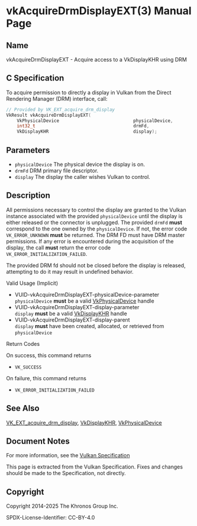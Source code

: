 # vkAcquireDrmDisplayEXT(3) Manual Page

## Name

vkAcquireDrmDisplayEXT - Acquire access to a VkDisplayKHR using DRM



## [](#_c_specification)C Specification

To acquire permission to directly a display in Vulkan from the Direct Rendering Manager (DRM) interface, call:

```c++
// Provided by VK_EXT_acquire_drm_display
VkResult vkAcquireDrmDisplayEXT(
    VkPhysicalDevice                            physicalDevice,
    int32_t                                     drmFd,
    VkDisplayKHR                                display);
```

## [](#_parameters)Parameters

- `physicalDevice` The physical device the display is on.
- `drmFd` DRM primary file descriptor.
- `display` The display the caller wishes Vulkan to control.

## [](#_description)Description

All permissions necessary to control the display are granted to the Vulkan instance associated with the provided `physicalDevice` until the display is either released or the connector is unplugged. The provided `drmFd` **must** correspond to the one owned by the `physicalDevice`. If not, the error code `VK_ERROR_UNKNOWN` **must** be returned. The DRM FD must have DRM master permissions. If any error is encountered during the acquisition of the display, the call **must** return the error code `VK_ERROR_INITIALIZATION_FAILED`.

The provided DRM fd should not be closed before the display is released, attempting to do it may result in undefined behavior.

Valid Usage (Implicit)

- [](#VUID-vkAcquireDrmDisplayEXT-physicalDevice-parameter)VUID-vkAcquireDrmDisplayEXT-physicalDevice-parameter  
  `physicalDevice` **must** be a valid [VkPhysicalDevice](https://registry.khronos.org/vulkan/specs/latest/man/html/VkPhysicalDevice.html) handle
- [](#VUID-vkAcquireDrmDisplayEXT-display-parameter)VUID-vkAcquireDrmDisplayEXT-display-parameter  
  `display` **must** be a valid [VkDisplayKHR](https://registry.khronos.org/vulkan/specs/latest/man/html/VkDisplayKHR.html) handle
- [](#VUID-vkAcquireDrmDisplayEXT-display-parent)VUID-vkAcquireDrmDisplayEXT-display-parent  
  `display` **must** have been created, allocated, or retrieved from `physicalDevice`

Return Codes

On success, this command returns

- `VK_SUCCESS`

On failure, this command returns

- `VK_ERROR_INITIALIZATION_FAILED`

## [](#_see_also)See Also

[VK\_EXT\_acquire\_drm\_display](https://registry.khronos.org/vulkan/specs/latest/man/html/VK_EXT_acquire_drm_display.html), [VkDisplayKHR](https://registry.khronos.org/vulkan/specs/latest/man/html/VkDisplayKHR.html), [VkPhysicalDevice](https://registry.khronos.org/vulkan/specs/latest/man/html/VkPhysicalDevice.html)

## [](#_document_notes)Document Notes

For more information, see the [Vulkan Specification](https://registry.khronos.org/vulkan/specs/latest/html/vkspec.html#vkAcquireDrmDisplayEXT)

This page is extracted from the Vulkan Specification. Fixes and changes should be made to the Specification, not directly.

## [](#_copyright)Copyright

Copyright 2014-2025 The Khronos Group Inc.

SPDX-License-Identifier: CC-BY-4.0